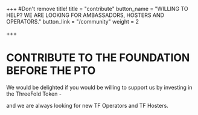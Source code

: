 +++
#Don't remove title!
title = "contribute"
button_name = "WILLING TO HELP? WE ARE LOOKING FOR AMBASSADORS, HOSTERS AND OPERATORS."
button_link = "/community"
weight = 2

+++
# CONTRIBUTE TO THE FOUNDATION BEFORE THE PTO

We would be delighted if you would be willing to support us by investing in the ThreeFold Token -

and we are always looking for new TF Operators and TF Hosters.
